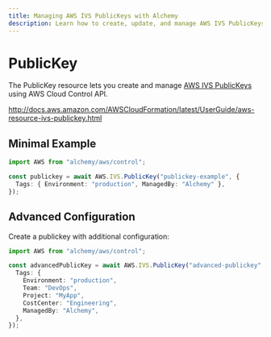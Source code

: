 ```yaml
---
title: Managing AWS IVS PublicKeys with Alchemy
description: Learn how to create, update, and manage AWS IVS PublicKeys using Alchemy Cloud Control.
---
```


# PublicKey

The PublicKey resource lets you create and manage [AWS IVS PublicKeys](https://docs.aws.amazon.com/ivs/latest/userguide/) using AWS Cloud Control API.

http://docs.aws.amazon.com/AWSCloudFormation/latest/UserGuide/aws-resource-ivs-publickey.html

## Minimal Example

```ts
import AWS from "alchemy/aws/control";

const publickey = await AWS.IVS.PublicKey("publickey-example", {
  Tags: { Environment: "production", ManagedBy: "Alchemy" },
});
```

## Advanced Configuration

Create a publickey with additional configuration:

```ts
import AWS from "alchemy/aws/control";

const advancedPublicKey = await AWS.IVS.PublicKey("advanced-publickey", {
  Tags: {
    Environment: "production",
    Team: "DevOps",
    Project: "MyApp",
    CostCenter: "Engineering",
    ManagedBy: "Alchemy",
  },
});
```

